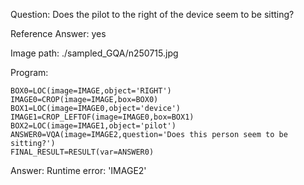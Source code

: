Question: Does the pilot to the right of the device seem to be sitting?

Reference Answer: yes

Image path: ./sampled_GQA/n250715.jpg

Program:

```
BOX0=LOC(image=IMAGE,object='RIGHT')
IMAGE0=CROP(image=IMAGE,box=BOX0)
BOX1=LOC(image=IMAGE0,object='device')
IMAGE1=CROP_LEFTOF(image=IMAGE0,box=BOX1)
BOX2=LOC(image=IMAGE1,object='pilot')
ANSWER0=VQA(image=IMAGE2,question='Does this person seem to be sitting?')
FINAL_RESULT=RESULT(var=ANSWER0)
```
Answer: Runtime error: 'IMAGE2'

